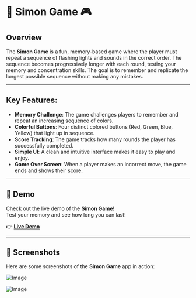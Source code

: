 # 🚀 Simon Game 🎮

## Overview
The **Simon Game** is a fun, memory-based game where the player must repeat a sequence of flashing lights and sounds in the correct order. The sequence becomes progressively longer with each round, testing your memory and concentration skills. The goal is to remember and replicate the longest possible sequence without making any mistakes.

---

## Key Features:
- **Memory Challenge**: The game challenges players to remember and repeat an increasing sequence of colors.
- **Colorful Buttons**: Four distinct colored buttons (Red, Green, Blue, Yellow) that light up in sequence.
- **Score Tracking**: The game tracks how many rounds the player has successfully completed.
- **Simple UI**: A clean and intuitive interface makes it easy to play and enjoy.
- **Game Over Screen**: When a player makes an incorrect move, the game ends and shows their score.

---

## 🎯 Demo

Check out the live demo of the **Simon Game**!  
Test your memory and see how long you can last!

👉 **[Live Demo](https://simongame-okabhishek88.vercel.app/)**

---

## 📸 Screenshots

Here are some screenshots of the **Simon Game** app in action:

![Image](https://github.com/user-attachments/assets/b3e9db50-033d-42c5-b278-3ba35e910728)

![Image](https://github.com/user-attachments/assets/6ab5f8c2-3db0-4234-bf2f-ec82768e8256)

